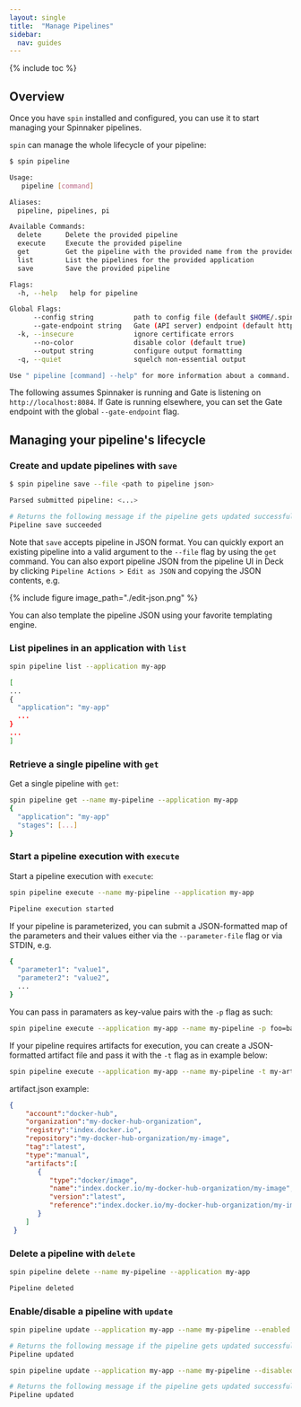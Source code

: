 ```yaml
---
layout: single
title:  "Manage Pipelines"
sidebar:
  nav: guides
---
```


{% include toc %}

## Overview

Once you have `spin` installed and configured, you can use it to start
managing your Spinnaker pipelines.

`spin` can manage the whole lifecycle of your pipeline:

```bash
$ spin pipeline

Usage:
   pipeline [command]

Aliases:
  pipeline, pipelines, pi

Available Commands:
  delete      Delete the provided pipeline
  execute     Execute the provided pipeline
  get         Get the pipeline with the provided name from the provided application
  list        List the pipelines for the provided application
  save        Save the provided pipeline

Flags:
  -h, --help   help for pipeline

Global Flags:
      --config string          path to config file (default $HOME/.spin/config)
      --gate-endpoint string   Gate (API server) endpoint (default http://localhost:8084)
  -k, --insecure               ignore certificate errors
      --no-color               disable color (default true)
      --output string          configure output formatting
  -q, --quiet                  squelch non-essential output

Use " pipeline [command] --help" for more information about a command.
```

The following assumes Spinnaker is running and Gate is
listening on `http://localhost:8084`. If Gate is running elsewhere,
you can set the Gate endpoint with the global `--gate-endpoint` flag.

## Managing your pipeline's lifecycle

### Create and update pipelines with `save`

```bash
$ spin pipeline save --file <path to pipeline json>

Parsed submitted pipeline: <...>

# Returns the following message if the pipeline gets updated successfully.
Pipeline save succeeded
```

Note that `save` accepts pipeline in JSON format. You can quickly export an
existing pipeline into a valid argument to the `--file` flag by using the `get` command.
You can also export pipeline JSON from the pipeline UI in Deck by clicking
`Pipeline Actions > Edit as JSON` and copying the JSON contents, e.g.

{% include figure
   image_path="./edit-json.png"
%}

You can also template the pipeline JSON using your favorite templating engine.

### List pipelines in an application with `list`

```bash
spin pipeline list --application my-app

[
...
{
  "application": "my-app"
  ...
}
...
]

```

### Retrieve a single pipeline with `get`

Get a single pipeline with `get`:

```bash
spin pipeline get --name my-pipeline --application my-app
{
  "application": "my-app"
  "stages": [...]
}
```

### Start a pipeline execution with `execute`

Start a pipeline execution with `execute`:

```bash
spin pipeline execute --name my-pipeline --application my-app

Pipeline execution started
```
If your pipeline is parameterized, you can submit a JSON-formatted
map of the parameters and their values either via the `--parameter-file`
flag or via STDIN, e.g.

```bash
{
  "parameter1": "value1",
  "parameter2": "value2",
  ...
}
```

You can pass in paramaters as key-value pairs with the `-p` flag as such:

```bash
spin pipeline execute --application my-app --name my-pipeline -p foo=bar,baz=qux
```

If your pipeline requires artifacts for execution, you can create a JSON-formatted
artifact file and pass it with the `-t` flag as in example below:

```bash
spin pipeline execute --application my-app --name my-pipeline -t my-artifact.json
```

artifact.json example:

```json
{
    "account":"docker-hub",
    "organization":"my-docker-hub-organization",
    "registry":"index.docker.io",
    "repository":"my-docker-hub-organization/my-image",
    "tag":"latest",
    "type":"manual",
    "artifacts":[
       {
          "type":"docker/image",
          "name":"index.docker.io/my-docker-hub-organization/my-image",
          "version":"latest",
          "reference":"index.docker.io/my-docker-hub-organization/my-image:latest"
       }
    ]
 }
```

### Delete a pipeline with `delete`

```bash
spin pipeline delete --name my-pipeline --application my-app

Pipeline deleted
```

### Enable/disable a pipeline with `update`

```bash
spin pipeline update --application my-app --name my-pipeline --enabled

# Returns the following message if the pipeline gets updated successfully.
Pipeline updated
```

```bash
spin pipeline update --application my-app --name my-pipeline --disabled

# Returns the following message if the pipeline gets updated successfully.
Pipeline updated
```
